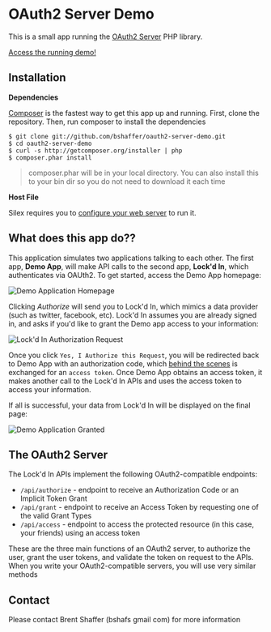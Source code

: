 OAuth2 Server Demo
==================

This is a small app running the [OAuth2 Server](https://github.com/bshaffer/oauth2-server-php) PHP library.

[Access the running demo!](http://brentertainment.com/oauth2/)

Installation
------------

**Dependencies**

[Composer](http://getcomposer.org/) is the fastest way to get this app up and running.  First, clone the repository.
Then, run composer to install the dependencies

    $ git clone git://github.com/bshaffer/oauth2-server-demo.git
    $ cd oauth2-server-demo
    $ curl -s http://getcomposer.org/installer | php
    $ composer.phar install

> composer.phar will be in your local directory.  You can also install this to your bin dir so you do not need to download it each time

**Host File**

Silex requires you to [configure your web server](http://silex.sensiolabs.org/doc/web_servers.html) to run it.

What does this app do??
-----------------------

This application simulates two applications talking to each other. The first app, **Demo App**, will make API calls to the
second app, **Lock'd In**, which authenticates via OAUth2.  To get started, access the Demo App homepage:

![Demo Application Homepage](http://brentertainment.com/other/screenshots/demoapp-authorize.png)

Clicking *Authorize* will send you to Lock'd In, which mimics a data provider (such as twitter, facebook, etc).
Lock'd In assumes you are already signed in, and asks if you'd like to grant the Demo app access
to your information:

![Lock'd In Authorization Request](http://brentertainment.com/other/screenshots/lockdin-authorize.png)

Once you click `Yes, I Authorize this Request`, you will be redirected back to Demo App with an authorization
code, which [behind the scenes](https://github.com/bshaffer/oauth2-server-demo/blob/master/src/Demo/DemoControllerProvider.php)
is exchanged for an `access token`.  Once Demo App obtains an access token, it makes another call to the Lock'd In APIs and uses
the access token to access your information.

If all is successful, your data from Lock'd In will be displayed on the final page:

![Demo Application Granted](http://brentertainment.com/other/screenshots/demoapp-granted.png)

The OAuth2 Server
-----------------

The Lock'd In APIs implement the following OAuth2-compatible endpoints:

   * `/api/authorize` - endpoint to receive an Authorization Code or an Implicit Token Grant
   * `/api/grant`     - endpoint to receive an Access Token by requesting one of the valid Grant Types
   * `/api/access`    - endpoint to access the protected resource (in this case, your friends) using an access token

These are the three main functions of an OAuth2 server, to authorize the user, grant the user tokens, and validate the token on
request to the APIs.  When you write your OAuth2-compatible servers, you will use very similar methods

Contact
-------

Please contact Brent Shaffer (bshafs <at> gmail <dot> com) for more information